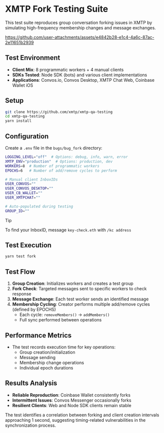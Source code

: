 # XMTP Fork Testing Suite

This test suite reproduces group conversation forking issues in XMTP by simulating high-frequency membership changes and message exchanges.

https://github.com/user-attachments/assets/e4842b28-e1c4-4a6c-87ac-2e11651b2939

## Test Environment

- **Client Mix**: 8 programmatic workers + 4 manual clients
- **SDKs Tested**: Node SDK (bots) and various client implementations
- **Applications**: Convos.io, Convos Desktop, XMTP Chat Web, Coinbase Wallet iOS

## Setup

```bash
git clone https://github.com/xmtp/xmtp-qa-testing
cd xmtp-qa-testing
yarn install
```

## Configuration

Create a `.env` file in the `bugs/bug_fork` directory:

```bash
LOGGING_LEVEL="off"  # Options: debug, info, warn, error
XMTP_ENV="production"  # Options: production, dev
WORKERS=8  # Number of programmatic workers
EPOCHS=6   # Number of add/remove cycles to perform

# Manual client InboxIDs
USER_CONVOS=""
USER_CONVOS_DESKTOP=""
USER_CB_WALLET=""
USER_XMTPCHAT=""

# Auto-populated during testing
GROUP_ID=""
```

> [!TIP]
> To find your InboxID, message `key-check.eth` with `/kc address`

## Test Execution

```bash
yarn test fork
```

## Test Flow

1. **Group Creation**: Initializes workers and creates a test group
2. **Fork Check**: Targeted messages sent to specific workers to check response
3. **Message Exchange**: Each test worker sends an identified message
4. **Membership Cycling**: Creator performs multiple add/remove cycles (defined by EPOCHS)
   - Each cycle: `removeMembers()` → `addMembers()`
   - Full sync performed between operations

## Performance Metrics

- The test records execution time for key operations:
  - Group creation/initialization
  - Message sending
  - Membership change operations
  - Individual epoch durations

## Results Analysis

- **Reliable Reproduction**: Coinbase Wallet consistently forks
- **Intermittent Issues**: Convos Messenger occasionally forks
- **Resilient Clients**: Web and Node SDK clients remain stable

The test identifies a correlation between forking and client creation intervals approaching 1 second, suggesting timing-related vulnerabilities in the synchronization process.
